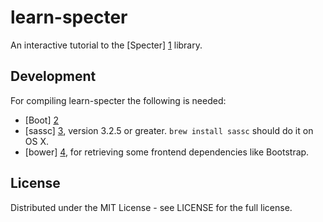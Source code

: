 learn-specter
=============

An interactive tutorial to the [Specter] [1] library.

## Development 

For compiling learn-specter the following is needed:

* [Boot] [2] 
* [sassc] [3], version 3.2.5 or greater. `brew install sassc` should do it on OS X.
* [bower] [4], for retrieving some frontend dependencies like Bootstrap.

## License

Distributed under the MIT License - see LICENSE for the full license.

[1]: https://github.com/nathanmarz/specter
[2]: http://boot-clj.com/
[3]: https://github.com/sass/sassc
[4]: http://bower.io/


